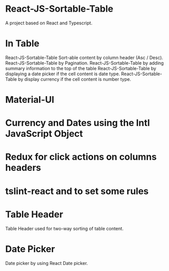 # React-JS-Sortable-Table
A project based on React and Typescript.

# In Table
React-JS-Sortable-Table Sort-able content by column header (Asc / Desc).
React-JS-Sortable-Table by Pagination. 
React-JS-Sortable-Table by adding summary information to the top of the table
React-JS-Sortable-Table by displaying a date picker if the cell content is date type.
React-JS-Sortable-Table by display currency if the cell content is number type.

# Material-UI
# Currency and Dates using the Intl JavaScript Object
# Redux for click actions on columns headers
# tslint-react and to set some rules

# Table Header
Table Header used for two-way sorting of table content. 

# Date Picker
Date picker by using React Date picker.

